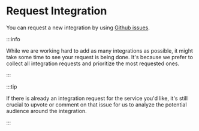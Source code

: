 # Request Integration

You can request a new integration by using [Github issues](https://github.com/automatisch/automatisch/issues).

:::info

While we are working hard to add as many integrations as possible, it might take some time to see your request is being done. It's because we prefer to collect all integration requests and prioritize the most requested ones.

:::

:::tip

If there is already an integration request for the service you'd like, it's still crucial to upvote or comment on that issue for us to analyze the potential audience around the integration.

:::
